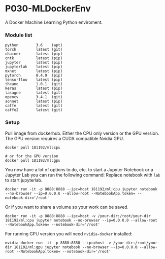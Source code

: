 # P030-MLDockerEnv
A Docker Machine Learning Python enviroment.

### Module list
```
python        3.6    (apt)
torch         latest (git)
chainer       latest (pip)
cntk          latest (pip)
jupyter       latest (pip)
jupyterlab    latest (pip)
mxnet         latest (pip)
pytorch       0.4.0  (pip)
tensorflow    latest (pip)
theano        1.0.1  (git)
keras         latest (pip)
lasagne       latest (git)
opencv        3.4.1  (git)
sonnet        latest (pip)
caffe         latest (git)
caffe2        latest (git)
```

### Setup
Pull image from dockerhub. Either the CPU only version or the GPU version. The GPU version requires a CUDA compatible Nvidia GPU.
```
docker pull 181192/ml:cpu

# or for the GPU version
docker pull 181192/ml:gpu
```

You now have a lot of options to do, etc. to start a Jupyter Notebook or a Jupyter Lab you can run the following command:
Replace notebook with `lab` to start jupyterlab.

```
docker run -it -p 8888:8888 --ipc=host 181192/ml:cpu jupyter notebook --no-browser --ip=0.0.0.0 --allow-root --NotebookApp.token= --notebook-dir='/root'
```

Or if you want to share a volume so your work can be saved.

```
docker run -it -p 8888:8888 --ipc=host -v /your-dir:/root/your-dir 181192/ml:cpu jupyter notebook --no-browser --ip=0.0.0.0 --allow-root --NotebookApp.token= --notebook-dir='/root'
```

For running GPU version you will need `nvidia-docker` installed:
```
nvidia-docker run -it -p 8888:8888 --ipc=host -v /your-dir:/root/your-dir 181192/ml:gpu jupyter notebook --no-browser --ip=0.0.0.0 --allow-root --NotebookApp.token= --notebook-dir='/root'
```

